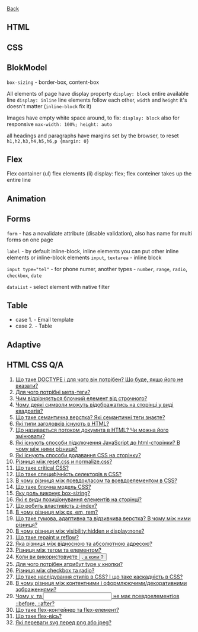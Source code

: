 [Back](README.md)

## HTML
## CSS
## BlokModel

 `box-sizing` - border-box, content-box

 All elements of page have display property
 `display: block` entire available line
 `display: inline` line elements follow each other, `width` and `height` it's doesn't matter (`inline-block` fix it)

 Images have empty white space around, to fix: `display: block` also for responsive `max-width: 100%; height: auto`

 all headings and paragraphs have margins set by the browser, to reset `h1,h2,h3,h4,h5,h6,p {margin: 0}`

## Flex

Flex container (ul) flex elements (li)
display: flex;
flex conteiner takes up the entire line

## Animation
## Forms
`form` - has a novalidate attribute (disable validation), also has name for multi forms on one page

`label` - by default inline-block, inline elements you can put other inline elements or inline-block elements
`input`, `textarea` - inline block

`input type="tel"` - for phone numer, another types - `number`, `range`, `radio`, `checkbox`, `date`

`dataList` - select element with native filter

## Table

 - case 1. - Email template
 - case 2. - Table

## Adaptive



## HTML CSS Q/A

1.	[Що таке DOCTYPE і для чого він потрібен? Що буде, якщо його не вказати?](#id1)
2.	[Для чого потрібні мета-теги?](#id2)
3.	[Чим відрізняється блочний елемент від строчного?](#id3)
4.	[Чому деякі символи можуть відображатись на сторінці у виді квадратів?](#id4)
5.	[Що таке семантична верстка? Які семантичні теги знаєте?](#id5)
6.	[Які типи заголовків існують в HTML?](#id6)
7.	[Що називається потоком докумнта в HTML? Чи можна його змінювати?](#id7)
8.	[Які існують способи підключення JavaScript до html-сторінки? В чому між ними різниця?](#id8)
9.	[Які існують способи додавання CSS на сторінку?](#id9)
10. [Різниця між reset.css и normalize.css?](#id10)
11.	[Що таке critical CSS?](#id11)
12.	[Що таке специфічність селекторів в CSS?](#id12)
13.	[В чому різниця між псевдокласом та всевдоелементом в CSS?](#id13)
14.	[Що таке блочна модель CSS?](#id14)
15.	[Яку роль виконує box-sizing?](#id15)
16.	[Які є види позиціонування елементів на сторінці?](#id16)
17.	[Що робить властивість z-index?](#id17)
18.	[В чому різниця між px, em, rem?](#id18)
19.	[Що таке гумова, адаптивна та відзивчива верстка? В чому між ними різниця?](#id19)
20.	[В чому різниця між visibility:hidden и display:none?](#id20)
21.	[Що таке repaint и reflow?](#id21)
22.	[Яка різниця між відносною та абсолютною адресою?](#id22)
23.	[Різниця між тегом та елементом?](#id23)
24.	[Коли ви використовуєте <button> , а коли <a>?](#id24)
25.	[Для чого потрібен атрибут type у кнопки?](#id25)
26.	[Різниця між checkbox та radio?](#id26)
27.	[Що таке наслідування стилів в CSS? І що таке каскадність в CSS?](#id27)
28.	[В чому різниця між контентними і оформлюючими/декоративними зображеннями?](#id28)
29.	[Чому у <img> та <input> не  має псевдоелементіов ::before, ::after?](#id29)
30.	[Що таке flex-контейнер та flex-елемент?](#id30)
31.	[Що таке flex-вісь?](#id31)
32.	[Які переваги svg перед png або jpeg?](#id32)
